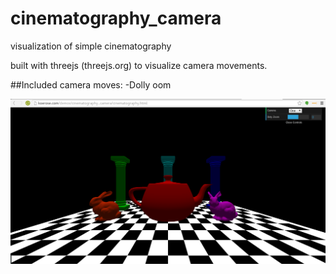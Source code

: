# cinematography_camera
visualization of simple cinematography

built with threejs (threejs.org) to visualize camera movements.

##Included camera moves:
-Dolly oom

![alt text](screenshots/cine.png "Description goes here")